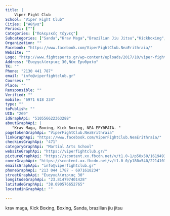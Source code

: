 ```yaml
---
title: |
    Viper Fight Club
School: "Viper Fight Club"
Cities: ["Αθήνα"]
Perioxi: [""]
Categories: ["Πολεμικές τέχνες"]
Subcategories: ["Sanda","Krav Maga","Brazilian Jiu Jitsu","Kickboxing","Boxing  "]
Organization: ""
Facebook: "https://www.facebook.com/ViperFightClub.NeaErithraia/"
Website: ""
Logo: "http://www.fightsports.gr/wp-content/uploads/2017/10/viper-fight-club-logo.png"
Address: "Ευαγγελίστριας 30,Νέα Ερυθραία"
TK: ""
Phone: "2130 441 787"
email: "info@viperfightclub.gr"
Courses: ""
Place: ""
Rensponsible: ""
Verified: ""
mobile: "6971 618 234"
type: ""
toPublish: ""
UID: "269"
idGraphApi: "510556622363288"
aboutGraphApi: | 
   "Krav Maga, Boxing, Kick Boxing, ΝΕΑ ΕΡΥΘΡΑΙΑ. "
pagetokenGraphApi: "ViperFightClub.NeaErithraia"
linkGraphApi: "https://www.facebook.com/ViperFightClub.NeaErithraia/"
checkinsGraphApi: "471"
categoryGraphApi: "Martial Arts School"
websiteGraphApi: "https://viperfightclub.gr/"
pictureGraphApi: "https://scontent.xx.fbcdn.net/v/t1.0-1/p50x50/16194933_1224636897621920_9197395268284212746_n.png?oh=1a6cbde8bbe9ab2be6468022f3b59704&amp;oe=5B4CC725"
coverGraphApi: "https://scontent.xx.fbcdn.net/v/t1.0-0/p180x540/22141035_1472434352842172_2351383125585826108_n.jpg?oh=d69e6e4c6eb544300c4c7687085b21e0&amp;oe=5B367AF7"
emailsGraphApi: "info@viperfightclub.gr"
phoneGraphApi: "213 044 1787 - 6971618234"
streetGraphApi: "Eυαγγελίστριας 30"
longitudeGraphApi: "23.814797401428"
latitudeGraphApi: "38.090576652765"
locatedinGraphApi: ""

---
```


krav maga, Kick Boxing, Boxing, Sanda, brazilian jiu jitsu

